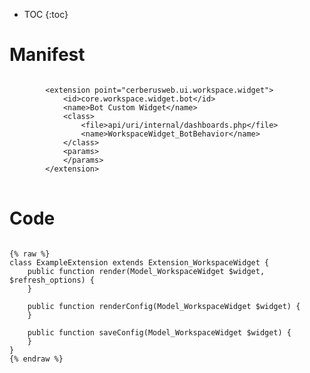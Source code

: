 * TOC
{:toc}

# Manifest

<pre>
<code class="language-xml">
		&lt;extension point=&quot;cerberusweb.ui.workspace.widget&quot;&gt;
			&lt;id&gt;core.workspace.widget.bot&lt;/id&gt;
			&lt;name&gt;Bot Custom Widget&lt;/name&gt;
			&lt;class&gt;
				&lt;file&gt;api/uri/internal/dashboards.php&lt;/file&gt;
				&lt;name&gt;WorkspaceWidget_BotBehavior&lt;/name&gt;
			&lt;/class&gt;
			&lt;params&gt;
			&lt;/params&gt;
		&lt;/extension&gt;
</code>
</pre>

# Code

<pre>
<code class="language-php">
{% raw %}
class ExampleExtension extends Extension_WorkspaceWidget {
	public function render(Model_WorkspaceWidget $widget, $refresh_options) {
	}

	public function renderConfig(Model_WorkspaceWidget $widget) {
	}

	public function saveConfig(Model_WorkspaceWidget $widget) {
	}
}
{% endraw %}
</code>
</pre>

